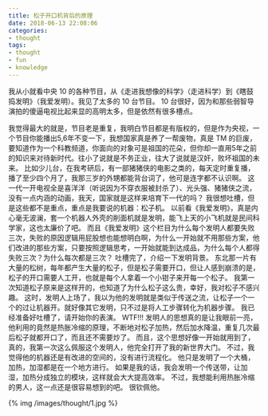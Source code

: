 ```yaml
---
title: 松子开口机背后的原理
date: 2018-06-13 22:08:06
categories:
- thought
tags:
- thought
- fun
- knowledge
---
```

我从小就看中央 10 的各种节目，从《走进我想像的科学》（走进科学）到《瞎鼓捣发明》（我爱发明）。我见了太多的 10 台节目。
10 台很好，因为和那些弱智导演拍的傻逼电视比起来显的高明太多，但是依然有很多槽点。
<!-- more -->
我觉得最大的就是，节目老是重复，我明白节目都是有版权的，但是作为央视，一个节目你能播出5,6年不变一下，我想国家真是养了一帮废物，真是 TM 的巨废，要知道作为一个科教频道，你面向的对象可是祖国的花朵，但你却一直用5年之前的知识来对待新时代。往小了说就是不务正业，往大了说就是汉奸，败坏祖国的未来。
比如少儿台，在我考研后，有一部猪猪侠的电影之类的，每天定时重复播，播了至少四个月了，我那三岁的外甥都能背台词了，他可是连字都不认识啊。
这一代一开电视全是喜洋洋（听说因为不穿衣服被封杀了）、光头强、猪猪侠之流，没有一点内涵的动画，我天，国家就是这样来培育下一代的吗？
我很想吐槽，但是这些都不是重点，重点是我要说的机器：松子机。
以前看《我爱发明》，真是内心毫无波澜，套一个机器人外壳的削面机就是发明，能飞上天的小飞机就是民间科学家，这也太廉价了吧。
而且《我爱发明》这个栏目为什么每个发明人都要失败三次，失败的原因逻辑用屁股想也能想明白啊，为什么一开始就不用那些方案，他们改进的那些方案，只要按照逻辑思考，一开始就能到达成品，为什么每个人都得失败三次？为什么每次都是三次？
吐槽完了，介绍一下发明背景。
东北那一片有大量的松树，每年都产生大量的松子，但是松子需要开口，但让人感到崩溃的是，松子的开口需要人工开，也就是每个人拿着一个小钳子来开每一个松子。
我第一次知道松子原来是这样开的，也知道了为什么松子这么贵，幸好，我对松子不感兴趣。
这时，发明人上场了，我以为他的发明就是类似于传送之流，让松子一个一个的过让机器开。就好像其它发明，只不过是将人工步骤转化为机器步骤。
我已经准备好吐槽了，请开始你的表演。
WTF!!!
发明人的思想真的是让我眼前一亮，他利用的竟然是热胀冷缩的原理，不断地对松子加热，然后加水降温，重复几次最后松子就都开口了，而且还不需要炒了。
而且，这个思想好像一开始就用到了，真的，我第一次这么佩服这个发明人，他完全打开了我的新世界大门。
不过，我觉得他的机器还是有改进的空间的，没有进行流程化。
他只是发明了一个大桶，加热，加湿都是在一个地方进行。
如果是我的话，我会发明一个传送带，让加湿，加热分成独立的模块，这样就会大大提高效率。
不过，我想能利用热胀冷缩的男人，这一点还是很容易想到的吧。
很钦佩他。

{% img /images/thought/1.jpg %}
